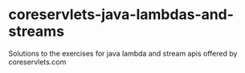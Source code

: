 # coreservlets-java-lambdas-and-streams
Solutions to the exercises for java lambda and stream apis offered by coreservlets.com
